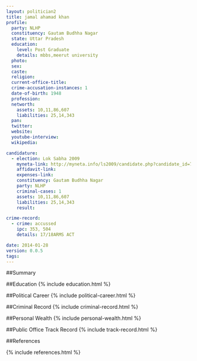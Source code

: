 ```yaml
---
layout: politician2
title: jamal ahamad khan
profile: 
  party: NLHP
  constituency: Gautam Budhha Nagar
  state: Uttar Pradesh
  education: 
    level: Post Graduate
    details: mbbs,meerut university
  photo: 
  sex: 
  caste: 
  religion: 
  current-office-title: 
  crime-accusation-instances: 1
  date-of-birth: 1948
  profession: 
  networth: 
    assets: 10,11,86,607
    liabilities: 25,14,343
  pan: 
  twitter: 
  website: 
  youtube-interview: 
  wikipedia: 

candidature: 
  - election: Lok Sabha 2009
    myneta-link: http://myneta.info/ls2009/candidate.php?candidate_id=7052
    affidavit-link: 
    expenses-link: 
    constituency: Gautam Budhha Nagar 
    party: NLHP
    criminal-cases: 1
    assets: 10,11,86,607
    liabilities: 25,14,343
    result:  

crime-record: 
  - crime: accussed
    ipc: 353, 504
    details: 17/18ARMS ACT 

date: 2014-01-28
version: 0.0.5
tags: 
---
```

##Summary


##Education
{% include education.html %}


##Political Career
{% include political-career.html %}


##Criminal Record
{% include criminal-record.html %}


##Personal Wealth
{% include personal-wealth.html %}


##Public Office Track Record
{% include track-record.html %}


##References


{% include references.html %}